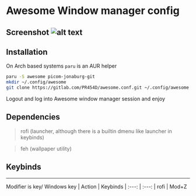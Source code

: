 # Awesome Window manager config

## Screenshot ![alt text](screenshot.png "Starry theme")
## Installation
On Arch based systems
`paru` is an AUR helper
```bash
paru -S awesome picom-jonaburg-git 
mkdir ~/.config/awesome
git clone https://gitlab.com/PR454D/awesome.conf.git ~/.config/awesome
```
Logout and log into Awesome window manager session and enjoy
## Dependencies
>rofi (launcher, although there is a builtin dmenu like launcher in keybinds)


>feh (wallpaper utility)

## Keybinds
---
 Modifier is <Super> key/ Windows key
| Action       | Keybinds 
| :---:        | :---:
| rofi         | Mod+Z

